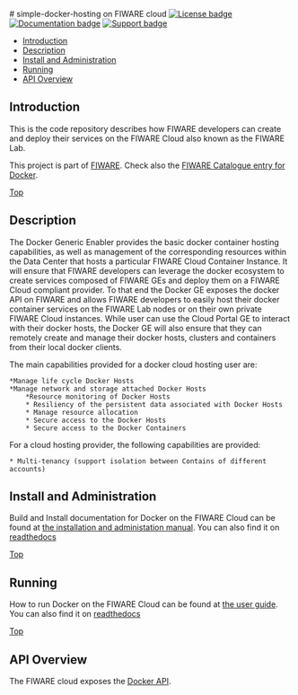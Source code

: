 #<a name="top"></a> simple-docker-hosting on FIWARE cloud
[![License badge](https://img.shields.io/badge/license-APACHE_2.0-blue.svg)](https://opensource.org/licenses/Apache-2.0)
[![Documentation badge](https://img.shields.io/badge/docs-v1.3-brightgreen.svg)](http://simple-docker-hosting-on-fiware-cloud.readthedocs.org/en/v1.3/)
[![Support badge]( https://img.shields.io/badge/support-sof-yellowgreen.svg)](http://stackoverflow.com/questions/tagged/fiware-docker)


* [Introduction](#introduction)
* [Description](#description)
* [Install and Administration](#install-and-administration)
* [Running](#running)
* [API Overview](#api-overview)


## Introduction

This is the code repository describes how FIWARE developers can create and deploy their services on the FIWARE Cloud also known as the FIWARE Lab.

This project is part of [FIWARE](http://www.fiware.org). Check also the [FIWARE Catalogue entry for Docker](http://catalogue.fiware.org/enablers/Docker).

[Top](#top)

## Description
 The Docker Generic Enabler provides the basic docker container hosting capabilities, as well as management of the corresponding resources within the Data Center that hosts a particular FIWARE Cloud Container Instance. It will ensure that FIWARE developers can leverage the docker ecosystem to create services composed of FIWARE GEs and deploy them on a FIWARE Cloud compliant provider. To that end the Docker GE exposes the docker API on FIWARE and allows FIWARE developers to easily host their docker container services on the FIWARE Lab nodes or on their own private FIWARE Cloud instances. While user can use the Cloud Portal GE to interact with their docker hosts, the Docker GE will also ensure that they can remotely create and manage their docker hosts, clusters and containers from their local docker clients.

The main capabilities provided for a docker cloud hosting user are:

	*Manage life cycle Docker Hosts
	*Manage network and storage attached Docker Hosts
    	*Resource monitoring of Docker Hosts
    	* Resiliency of the persistent data associated with Docker Hosts
    	* Manage resource allocation
    	* Secure access to the Docker Hosts
    	* Secure access to the Docker Containers 

For a cloud hosting provider, the following capabilities are provided:

    * Multi-tenancy (support isolation between Contains of different accounts)

## Install and Administration

Build and Install documentation for Docker on the FIWARE Cloud can be found at [the installation and administation manual](./doc/manuals/install.md). You can also find it on [readthedocs](http://simple-docker-hosting-on-fiware-cloud.readthedocs.org/en/latest/manuals/install/)

[Top](#top)

## Running

How to run Docker on the FIWARE Cloud can be found at [the user guide](doc/manuals/userguide.md). You can also find it on [readthedocs](http://simple-docker-hosting-on-fiware-cloud.readthedocs.org/en/latest/manuals/userdoc/)


[Top](#top)

## API Overview
The FIWARE cloud exposes the [Docker API](https://docs.docker.com/reference/api/docker_remote_api/).
 

